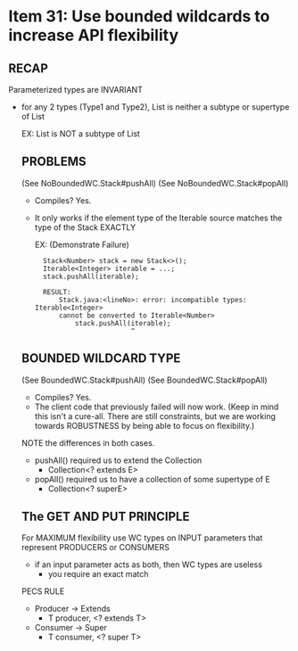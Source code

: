 # Item 31: Use bounded wildcards to increase API flexibility

## RECAP
Parameterized types are INVARIANT
- for any 2 types (Type1 and Type2), List<Type1> is neither a subtype
or supertype of List<Type2>


    EX:
        List<String> is NOT a subtype of List<Object>
        
        
## PROBLEMS
(See NoBoundedWC.Stack#pushAll)
(See NoBoundedWC.Stack#popAll)

- Compiles? Yes.
- It only works if the element type of the Iterable source matches
the type of the Stack EXACTLY


    EX: (Demonstrate Failure)
    
        Stack<Number> stack = new Stack<>();
        Iterable<Integer> iterable = ...; 
        stack.pushAll(iterable);
        
        RESULT:
            Stack.java:<lineNo>: error: incompatible types: Iterable<Integer>
            cannot be converted to Iterable<Number>
                stack.pushAll(iterable);
                              ^


## BOUNDED WILDCARD TYPE
(See BoundedWC.Stack#pushAll)
(See BoundedWC.Stack#popAll)

- Compiles? Yes.
- The client code that previously failed will now work. (Keep in mind
this isn't a cure-all. There are still constraints, but we are
working towards ROBUSTNESS by being able to focus on flexibility.)
        
NOTE the differences in both cases. 
- pushAll() required us to extend the Collection 
    - Collection<? extends E>
- popAll() required us to have a collection of some supertype of E
    - Collection<? superE>
    
    
## The GET AND PUT PRINCIPLE
For MAXIMUM flexibility use WC types on INPUT parameters that
represent PRODUCERS or CONSUMERS
- if an input parameter acts as both, then WC types are useless
    - you require an exact match

PECS RULE
- Producer -> Extends
    - T producer, <? extends T>
- Consumer -> Super
    - T consumer, <? super T>
